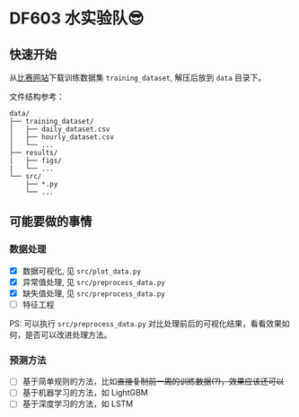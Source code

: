 # DF603 水实验队😎

## 快速开始

从[比赛网站]((https://www.datafountain.cn/competitions/603/datasets))下载训练数据集 `training_dataset`, 解压后放到 `data` 目录下。

文件结构参考：
```text
data/
├── training_dataset/
│   ├── daily_dataset.csv
│   ├── hourly_dataset.csv
│   └── ...
├── results/
|   ├── figs/
|   └── ...
└── src/
    ├── *.py
    └── ...
```

## 可能要做的事情

### 数据处理

- [x] 数据可视化, 见 `src/plot_data.py`
- [x] 异常值处理, 见 `src/preprocess_data.py`
- [x] 缺失值处理, 见 `src/preprocess_data.py`
- [ ] 特征工程

PS: 可以执行 `src/preprocess_data.py` 对比处理前后的可视化结果，看看效果如何，是否可以改进处理方法。

### 预测方法

- [ ] 基于简单规则的方法，比如~~直接复制前一周的训练数据(?)，效果应该还可以~~
- [ ] 基于机器学习的方法，如 LightGBM
- [ ] 基于深度学习的方法，如 LSTM
